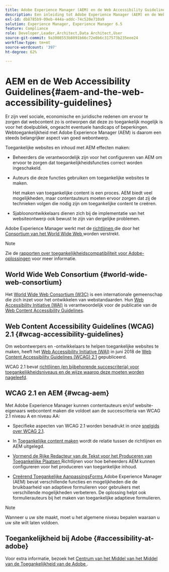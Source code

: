 ```yaml
---
title: Adobe Experience Manager (AEM) en de Web Accessibility Guidelines
description: Een inleiding tot Adobe Experience Manager (AEM) en de Web Accessibility Guidelines
exl-id: db8785b9-09eb-444a-addc-74c520e710a9
solution: Experience Manager, Experience Manager 6.5
feature: Compliance
role: Developer,Leader,Architect,Data Architect,User
source-git-commit: 9a3008553b8091b66c72e0b6c317573b235eee24
workflow-type: tm+mt
source-wordcount: '397'
ht-degree: 62%

---
```


# AEM en de Web Accessibility Guidelines{#aem-and-the-web-accessibility-guidelines}

Er zijn veel sociale, economische en juridische redenen om ervoor te zorgen dat webcontent zo is ontworpen dat deze zo toegankelijk mogelijk is voor het doelpubliek, ongeacht eventuele handicaps of beperkingen. Webtoegankelijkheid met Adobe Experience Manager (AEM) is daarom een steeds belangrijker aspect van goed webontwerp.

Toegankelijke websites en inhoud met AEM effecten maken:

* Beheerders die verantwoordelijk zijn voor het configureren van AEM om ervoor te zorgen dat toegankelijkheidsfuncties correct worden ingeschakeld.

* Auteurs die deze functies gebruiken om toegankelijke websites te maken.

  Het maken van toegankelijke content is een proces. AEM biedt veel mogelijkheden, maar contentauteurs moeten ervoor zorgen dat zij de technieken volgen die nodig zijn om toegankelijke content te creëren.

* Sjabloonontwikkelaars dienen zich bij de implementatie van het websiteontwerp ook bewust te zijn van dergelijke problemen.

Adobe Experience Manager werkt met de [ richtlijnen ](#wcag-accessibility-guidelines) die door het [ Consortium van het World Wide Web ](#world-wide-web-consortium) worden verstrekt.

>[!NOTE]
>
>Zie de [rapporten over toegankelijkheidscompatibiliteit voor Adobe-oplossingen](https://www.adobe.com/accessibility/compliance.html) voor meer informatie.

## World Wide Web Consortium {#world-wide-web-consortium}

Het [World Wide Web Consortium (W3C)](https://www.w3.org/) is een internationale gemeenschap die zich inzet voor het ontwikkelen van webstandaarden. Hun [Web Accessibility Initiative (WAI)](https://www.w3.org/WAI/) is verantwoordelijk voor de publicatie van de [Web Content Accessibility Guidelines](#wcag-accessibility-guidelines).

## Web Content Accessibility Guidelines (WCAG) 2.1 {#wcag-accessibility-guidelines}

Om webontwerpers en -ontwikkelaars te helpen toegankelijke websites te maken, heeft het [Web Accessibility Initiative (WAI)](https://www.w3.org/WAI/) in juni 2018 de [Web Content Accessibility Guidelines (WCAG) 2.1](https://www.w3.org/TR/WCAG/) gepubliceerd.

WCAG 2.1 bevat [richtlijnen (en bijbehorende succescriteria) voor toegankelijkheidsniveaus en de wijze waarop deze moeten worden nageleefd](https://www.w3.org/TR/WCAG/#conformance).

## WCAG 2.1 en AEM {#wcag-aem}

Met Adobe Experience Manager kunnen contentauteurs en/of website-eigenaars webcontent maken die voldoet aan de succescriteria van WCAG 2.1 niveau A en niveau AA:

* Specifieke aspecten van WCAG 2.1 worden benadrukt in onze [snelgids over WCAG 2.1](/help/managing/qg-wcag.md).

* In [Toegankelijke content maken](/help/sites-authoring/creating-accessible-content.md) wordt de relatie tussen de richtlijnen en AEM uitgelegd.

* [ Vormend de Rijke Redacteur van de Tekst voor het Produceren van Toegankelijke Plaatsen ](/help/sites-administering/rte-accessible-content.md)
Richtlijnen voor hoe beheerders AEM kunnen configureren voor het produceren van toegankelijke inhoud.

* [ Creërend Toegankelijke AanpassingsForms ](/help/forms/using/creating-accessible-adaptive-forms.md)
Adobe Experience Manager (AEM) bevat verschillende functies en mogelijkheden die de bruikbaarheid van adaptieve formulieren voor gebruikers met verschillende mogelijkheden verbeteren. De oplossing helpt ook formulierauteurs bij het maken van toegankelijke adaptieve formulieren.

>[!NOTE]
>
>Wanneer u uw site maakt, moet u het algemene niveau bepalen waaraan u uw site wilt laten voldoen.

## Toegankelijkheid bij Adobe {#accessibility-at-adobe}

Voor extra informatie, bezoek het [ Centrum van het Middel van het Middel van de Toegankelijkheid van de Adobe ](https://www.adobe.com/accessibility/).
